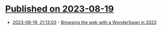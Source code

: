 # [Published on 2023-08-19](index.md)

* [2023-08-19, 21:13:03](https://lobste.rs/s/ncsvrp/browsing_web_with_wonderswan_2023) - [Browsing the web with a WonderSwan in 2023](https://blog.asie.pl/2023/08/browsing-the-web-wonderswan-2023/)

